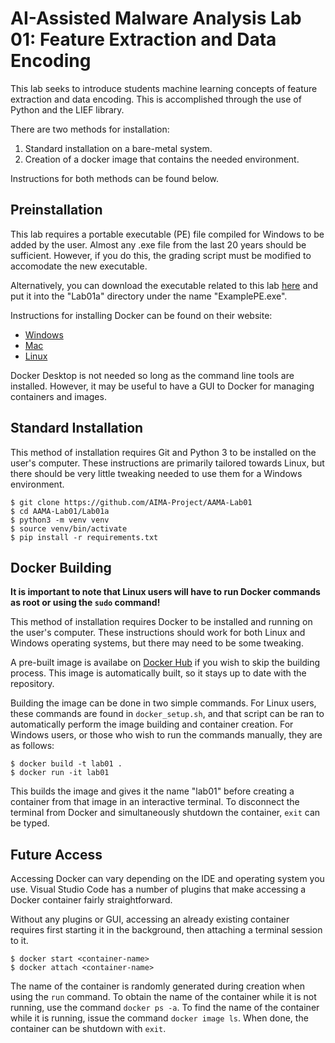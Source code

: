 # AI-Assisted Malware Analysis Lab 01: Feature Extraction and Data Encoding
This lab seeks to introduce students machine learning concepts of feature extraction and data encoding. This is
accomplished through the use of Python and the LIEF library.

There are two methods for installation:
1. Standard installation on a bare-metal system.</li>
2. Creation of a docker image that contains the needed environment.</li>

Instructions for both methods can be found below.

## Preinstallation

This lab requires a portable executable (PE) file compiled for Windows to be added by the user. Almost any .exe file
from the last 20 years should be sufficient. However, if you do this, the grading script must be modified to accomodate
the new executable.

Alternatively, you can download the executable related to this lab
[here](https://github.com/notepad-plus-plus/notepad-plus-plus/releases/download/v8.5.4/npp.8.5.4.Installer.x64.exe) and
put it into the "Lab01a" directory under the name "ExamplePE.exe".

Instructions for installing Docker can be found on their website:
- [Windows](https://docs.docker.com/desktop/install/windows-install/)
- [Mac](https://docs.docker.com/desktop/install/mac-install/)
- [Linux](https://docs.docker.com/desktop/install/linux-install/)

Docker Desktop is not needed so long as the command line tools are installed. However, it may be useful to have a GUI
to Docker for managing containers and images.

## Standard Installation
This method of installation requires Git and Python 3 to be installed on the user's computer. These instructions are
primarily tailored towards Linux, but there should be very little tweaking needed to use them for a Windows environment.

```
$ git clone https://github.com/AIMA-Project/AAMA-Lab01
$ cd AAMA-Lab01/Lab01a
$ python3 -m venv venv
$ source venv/bin/activate
$ pip install -r requirements.txt
```

## Docker Building
**It is important to note that Linux users will have to run Docker commands as root or using the `sudo` command!**

This method of installation requires Docker to be installed and running on the user's computer. These instructions
should work for both Linux and Windows operating systems, but there may need to be some tweaking.

A pre-built image is availabe on [Docker Hub](https://hub.docker.com/r/wheelercs/aama-lab01) if you wish to skip the
building process. This image is automatically built, so it stays up to date with the repository.

Building the image can be done in two simple commands. For Linux users, these commands are found in `docker_setup.sh`,
and that script can be ran to automatically perform the image building and container creation. For Windows users, or
those who wish to run the commands manually, they are as follows:

```
$ docker build -t lab01 .
$ docker run -it lab01
```

This builds the image and gives it the name "lab01" before creating a container from that image in an interactive
terminal. To disconnect the terminal from Docker and simultaneously shutdown the container, `exit` can be typed.


## Future Access
Accessing Docker can vary depending on the IDE and operating system you use. Visual Studio Code has a number of plugins
that make accessing a Docker container fairly straightforward.

Without any plugins or GUI, accessing an already existing container requires first starting it in the background, then
attaching a terminal session to it.

```
$ docker start <container-name>
$ docker attach <container-name>
```

The name of the container is randomly generated during creation when using the `run` command. To obtain the name of the
container while it is not running, use the command `docker ps -a`. To find the name of the container while it is
running, issue the command `docker image ls`. When done, the container can be shutdown with `exit`.
